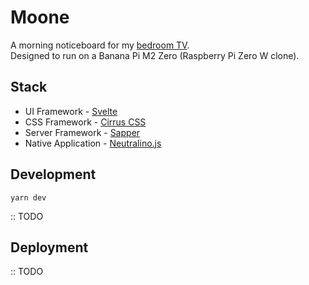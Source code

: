 # Moone

A morning noticeboard for my [bedroom TV](https://featherbear.cc/blog/post/my-new-tv/).  
Designed to run on a Banana Pi M2 Zero (Raspberry Pi Zero W clone).

## Stack

* UI Framework - [Svelte](https://svelte.dev/)
* CSS Framework - [Cirrus CSS](https://cirrus-ui.netlify.app/)
* Server Framework - [Sapper](https://sapper.svelte.dev/)
* Native Application - [Neutralino.js](https://neutralino.js.org/)

## Development

`yarn dev`

:: TODO

## Deployment

:: TODO